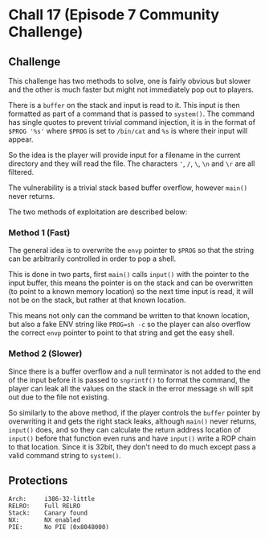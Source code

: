 # Chall 17 (Episode 7 Community Challenge)

## Challenge

This challenge has two methods to solve, one is fairly obvious but slower and
the other is much faster but might not immediately pop out to players.

There is a `buffer` on the stack and input is read to it. This input is then
formatted as part of a command that is passed to `system()`. The command has
single quotes to prevent trivial command injection, it is in the format of
`$PROG '%s'` where `$PROG` is set to `/bin/cat` and `%s` is where their input
will appear.

So the idea is the player will provide input for a filename in the current
directory and they will read the file. The characters `'`, `/`, `\`, `\n` and
`\r` are all filtered.

The vulnerability is a trivial stack based buffer overflow, however `main()`
never returns.

The two methods of exploitation are described below:

### Method 1 (Fast)

The general idea is to overwrite the `envp` pointer to `$PROG` so that the
string can be arbitrarily controlled in order to pop a shell.

This is done in two parts, first `main()` calls `input()` with the pointer
to the input buffer, this means the pointer is on the stack and can be
overwritten (to point to a known memory location) so the next time input is
read, it will not be on the stack, but rather at that known location.

This means not only can the command be written to that known location, but
also a fake ENV string like `PROG=sh -c` so the player can also overflow
the correct `envp` pointer to point to that string and get the easy shell.

### Method 2 (Slower)

Since there is a buffer overflow and a null terminator is not added to the
end of the input before it is passed to `snprintf()` to format the command,
the player can leak all the values on the stack in the error message `sh`
will spit out due to the file not existing.

So similarly to the above method, if the player controls the `buffer` pointer
by overwriting it and gets the right stack leaks, although `main()` never
returns, `input()` does, and so they can calculate the return address location
of `input()` before that function even runs and have `input()` write a ROP chain
to that location. Since it is 32bit, they don't need to do much except pass
a valid command string to `system()`.

## Protections

```
Arch:     i386-32-little
RELRO:    Full RELRO
Stack:    Canary found
NX:       NX enabled
PIE:      No PIE (0x8048000)
```